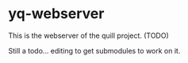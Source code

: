 # yq-webserver

This is the webserver of the quill project.  (TODO)

Still a todo... editing to get submodules to work on it.

